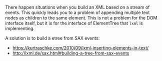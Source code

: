 There happen situations when you build an XML based on a stream of events. This quickly leads you to a problem of appending multiple text nodes as children to the same element. This is not a problem for the DOM interface itself, but it is for the interface of ElementTree that `lxml` is implementing.

A solution is to build a etree from SAX events:
* https://kurtraschke.com/2010/09/lxml-inserting-elements-in-text/
* http://lxml.de/sax.html#building-a-tree-from-sax-events